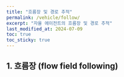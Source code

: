```yaml
---
title: "흐름장 및 경로 추적"
permalink: /vehicle/follow/
excerpt: "자율 에이전트의 흐름장 및 경로 추적"
last_modified_at: 2024-07-09
toc: true
toc_sticky: true
---
```


## 1. 흐름장 (flow field following)